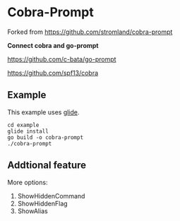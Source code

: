 # Cobra-Prompt

Forked from https://github.com/stromland/cobra-prompt

__Connect cobra and go-prompt__

https://github.com/c-bata/go-prompt

https://github.com/spf13/cobra


## Example

This example uses [glide](https://glide.sh/).

```
cd example
glide install
go build -o cobra-prompt
./cobra-prompt
```

## Addtional feature

More options:
1. ShowHiddenCommand
2. ShowHiddenFlag
3. ShowAlias
